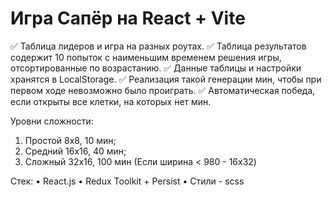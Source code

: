 # Игра Сапёр на React + Vite

✅ Таблица лидеров и игра на разных роутах.
✅ Таблица результатов содержит 10 попыток с наименьшим временем решения игры, отсортированные по возрастанию. 
✅ Данные таблицы и настройки хранятся в LocalStorage.
✅ Реализация такой генерации мин, чтобы при первом ходе невозможно было проиграть.
✅ Автоматическая победа, если открыты все клетки, на которых нет мин.

Уровни сложности: 
1. Простой 8x8, 10 мин;
2. Средний 16x16, 40 мин;
3. Сложный 32x16, 100 мин (Если ширина < 980 - 16x32)

Стек:
• React.js
• Redux Toolkit + Persist
• Стили - scss
